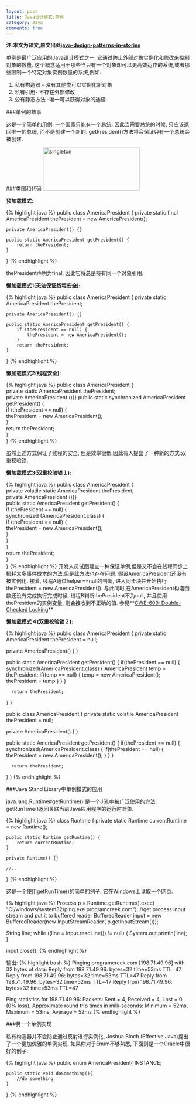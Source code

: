 ```yaml
---
layout: post
title: Java设计模式:单例
category: Java
comments: true
---
```

**注:本文为译文,原文出处[java-design-patterns-in-stories](http://www.programcreek.com/java-design-patterns-in-stories/)**

单例是最广泛应用的Java设计模式之一. 它通过防止外部对象实例化和修改来控制对象的数量. 这个概念适用于那些当只有一个对象却可以更高效运作的系统,或者那些限制一个特定对象实例数量的系统,例如:

1. 私有构造器 - 没有其他类可以实例化新对象
2. 私有引用- 不存在外部修改
3. 公有静态方法 -唯一可以获得对象的途径



###单例的故事

这是一个简单的用例. 一个国家只能有一个总统. 因此当需要总统的时候, 只应该返回唯一的总统, 而不是创建一个新的. getPresident()方法将会保证只有一个总统会被创建.

###类图和代码
<img src="http://www.programcreek.com/wp-content/uploads/2011/07/singleton.jpg" alt="singleton" width="264" height="117" class="alignleft size-full wp-image-7868">

**预加载模式:**

{% highlight java %}
public class AmericaPresident {
    private static final AmericaPresident thePresident = new AmericaPresident();
 
    private AmericaPresident() {}
 
    public static AmericaPresident getPresident() {
        return thePresident;
    }
}
{% endhighlight %}

thePresident声明为final, 因此它将总是持有同一个对象引用.

**懒加载模式1(无法保证线程安全):**

{% highlight java %}
public class AmericaPresident {
    private static AmericaPresident thePresident;
 
    private AmericaPresident() {}
 
    public static AmericaPresident getPresident() {
        if (thePresident == null) {
            thePresident = new AmericaPresident();
        }
        return thePresident;
    }
}
{% endhighlight %}

**懒加载模式2(线程安全):**

{% highlight java %}
public class AmericaPresident {  
    private static AmericaPresident thePresident;  
    private AmericaPresident (){}
    public static synchronized AmericaPresident getPresident() {  
    if (thePresident == null) {  
        thePresident = new AmericaPresident();  
    }  
    return thePresident;  
    }  
}
{% endhighlight %}

虽然上述方式保证了线程的安全, 但是效率很低,因此有人提出了一种新的方式:双重校验锁.

**懒加载模式3(双重校验锁１):**

{% highlight java %}
public class AmericaPresident {  
    private volatile static AmericaPresident thePresident;  
    private AmericaPresident (){}   
    public static AmericaPresident getPresident() {  
    if (thePresident == null) {  
        synchronized (AmericaPresident.class) {  
        if (thePresident == null) {  
            thePresident = new AmericaPresident();  
        }  
        }  
    }  
    return thePresident;  
    }  
} 
{% endhighlight %} 
开发人员试图建立一种保证单例,但是又不会在线程同步上损耗太多事件成本的方法.但是此方法也存在问题:
假设AmericaPresident还没有被实例化. 接着, 线程A通过helper==null的判断, 进入同步块并开始执行thePresident = new AmericaPresident().
与此同时,在AmericaPresident构造函数还没有完成执行完成时候, 线程B判断thePresident不为null, 并且使用thePresident的实例变量, 则会接收到不正确的值. 
参见**[CWE-609: Double-Checked Locking](http://cwe.mitre.org/data/definitions/609.html)**

**懒加载模式４(双重校验锁２):**

{% highlight java %}
public class AmericaPresident {
   private static AmericaPresident thePresident = null;
 
   private AmericaPresident() { }
 
   public static AmericaPresident getPresident() {
      if(thePresident == null) {
         synchronized(AmericaPresident.class) {
            AmericaPresident temp = thePresident;
            if(temp == null) {
               temp = new AmericaPresident();
               thePresident = temp
            }
         }
      }
 
      return thePresident;
   }
}

public class AmericaPresident {
   private static volatile AmericaPresident thePresident = null;
 
   private AmericaPresident() { }
 
   public static AmericaPresident getPresident() {
      if(thePresident == null) {
         synchronized(AmericaPresident.class) {
            if(thePresident == null) {
               thePresident = new AmericaPresident();
            }
         }
      }
 
      return thePresident;
   }
}
{% endhighlight %} 

###Java Stand Library中单例模式的应用

java.lang.Runtime#getRuntime() 是一个JSL中被广泛使用的方法. getRunTime()返回关联当前Java应用程序的运行时对象.

{% highlight java %}
class Runtime {
    private static Runtime currentRuntime = new Runtime();
 
    public static Runtime getRuntime() {
        return currentRuntime;
    }
 
    private Runtime() {}
 
    //... 
}
{% endhighlight %}

这是一个使用getRunTime()的简单的例子. 它在Windows上读取一个网页.

{% highlight java %}
Process p = Runtime.getRuntime().exec(
        "C:/windows/system32/ping.exe programcreek.com");
//get process input stream and put it to buffered reader
BufferedReader input = new BufferedReader(new InputStreamReader(
        p.getInputStream()));
 
String line;
while ((line = input.readLine()) != null) {
    System.out.println(line);
}
 
input.close();
{% endhighlight %}

输出:
{% highlight bash %}
Pinging programcreek.com [198.71.49.96] with 32 bytes of data:
Reply from 198.71.49.96: bytes=32 time=53ms TTL=47
Reply from 198.71.49.96: bytes=32 time=53ms TTL=47
Reply from 198.71.49.96: bytes=32 time=52ms TTL=47
Reply from 198.71.49.96: bytes=32 time=53ms TTL=47

Ping statistics for 198.71.49.96:
    Packets: Sent = 4, Received = 4, Lost = 0 (0% loss),
Approximate round trip times in milli-seconds:
    Minimum = 52ms, Maximum = 53ms, Average = 52ms
{% endhighlight %}

###另一个单例实现

私有构造器并不会防止通过反射进行实例化, Joshua Bloch (Effective Java)提出了一个更加优雅的单例实现. 如果你对于Enum不够熟悉, 下面则是一个Oracle中很好的例子.

{% highlight java %}
public enum AmericaPresident{
    INSTANCE;
 
    public static void doSomething(){
        //do something
    }
}
{% endhighlight %}
